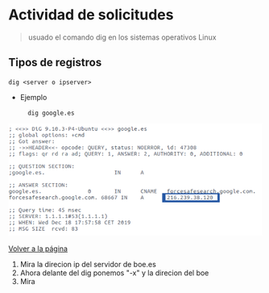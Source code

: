 # Actividad de solicitudes 

>usuado el comando dig en los sistemas operativos Linux

## Tipos de registros 
    dig <server o ipserver>
* Ejemplo

        dig google.es
        
![Ejemplo](ipserver.png)

[Volver a la página](README.md)

1. Mira la direcion ip del servidor de boe.es
1. Ahora delante del dig ponemos "-x" y la direcion del boe
1. Mira 
